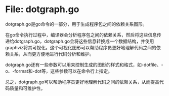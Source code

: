 # File: dotgraph.go

dotgraph.go是go命令的一部分，用于生成程序包之间的依赖关系图形。

在go命令执行过程中，编译器会分析程序包之间的依赖关系，然后将这些信息传递给dotgraph.go，dotgraph.go会将这些信息转换成一个数据结构，并使用graphviz将其可视化。这个可视化图形可以帮助程序员更好地理解代码之间的依赖关系，从而更方便地进行代码分析和维护。

dotgraph.go还有一些参数可以用来控制生成的图形的样式和格式，如-dotfile、-o、-format和-dot等，这些参数可以在命令行上指定。

总之，dotgraph.go可以帮助程序员更好地理解代码之间的依赖关系，从而提高代码质量和可维护性。

